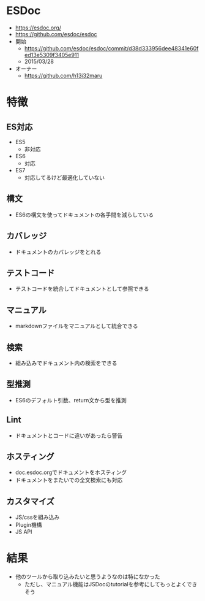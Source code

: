 # ESDoc
- https://esdoc.org/
- https://github.com/esdoc/esdoc
- 開始
  - https://github.com/esdoc/esdoc/commit/d38d333956dee48341e60fed13e5309f3405e911
  - 2015/03/28
- オーナー
  - https://github.com/h13i32maru

# 特徴
## ES対応
- ES5
  - 非対応
- ES6
  - 対応
- ES7
  - 対応してるけど最適化していない

## 構文
- ES6の構文を使ってドキュメントの各手間を減らしている

## カバレッジ
- ドキュメントのカバレッジをとれる

## テストコード
- テストコードを統合してドキュメントとして参照できる

## マニュアル
- markdownファイルをマニュアルとして統合できる

## 検索
- 組み込みでドキュメント内の検索をできる

## 型推測
- ES6のデフォルト引数、return文から型を推測

## Lint
- ドキュメントとコードに違いがあったら警告

## ホスティング
- doc.esdoc.orgでドキュメントをホスティング
- ドキュメントをまたいでの全文検索にも対応

## カスタマイズ
- JS/cssを組み込み
- Plugin機構
- JS API

# 結果
- 他のツールから取り込みたいと思うようなのは特になかった
  - ただし、マニュアル機能はJSDocのtutorialを参考にしてもっとよくできそう
